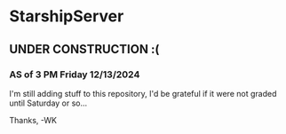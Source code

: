 # StarshipServer
## UNDER CONSTRUCTION :(
### AS of 3 PM Friday 12/13/2024

I'm still adding stuff to this repository, I'd be grateful if it were not graded until Saturday or so...

Thanks, -WK